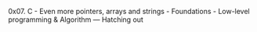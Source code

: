 0x07. C - Even more pointers, arrays and strings -  Foundations - Low-level programming & Algorithm ― Hatching out
